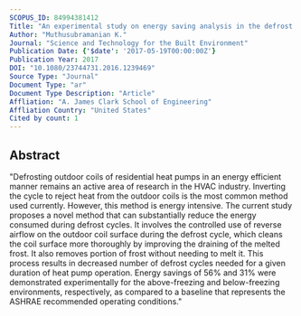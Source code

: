 ```yaml
---
SCOPUS_ID: 84994381412
Title: "An experimental study on energy saving analysis in the defrost cycle of residential heat pumps with the use of reverse air flow during defrost"
Author: "Muthusubramanian K."
Journal: "Science and Technology for the Built Environment"
Publication Date: {'$date': '2017-05-19T00:00:00Z'}
Publication Year: 2017
DOI: "10.1080/23744731.2016.1239469"
Source Type: "Journal"
Document Type: "ar"
Document Type Description: "Article"
Affliation: "A. James Clark School of Engineering"
Affliation Country: "United States"
Cited by count: 1
---
```


## Abstract
"Defrosting outdoor coils of residential heat pumps in an energy efficient manner remains an active area of research in the HVAC industry. Inverting the cycle to reject heat from the outdoor coils is the most common method used currently. However, this method is energy intensive. The current study proposes a novel method that can substantially reduce the energy consumed during defrost cycles. It involves the controlled use of reverse airflow on the outdoor coil surface during the defrost cycle, which cleans the coil surface more thoroughly by improving the draining of the melted frost. It also removes portion of frost without needing to melt it. This process results in decreased number of defrost cycles needed for a given duration of heat pump operation. Energy savings of 56% and 31% were demonstrated experimentally for the above-freezing and below-freezing environments, respectively, as compared to a baseline that represents the ASHRAE recommended operating conditions."
